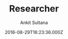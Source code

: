 ---
title: Researcher
github: https://github.com/ankitsultana/researcher
demo: https://ankitsultana.com/researcher
author: Ankit Sultana
ssg:
  - Jekyll
cms:
  - Markdown
date: 2016-08-29T16:23:36.000Z
description: A jekyll based resume template
draft: false
publish_date: '2016-08-29T16:23:36Z'
update_date: '2021-06-11T12:07:01Z'
github_star: 471
github_fork: 455
---